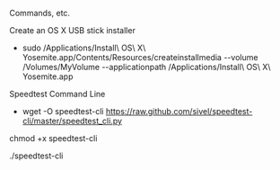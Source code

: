 Commands, etc.

Create an OS X USB stick installer
- sudo /Applications/Install\ OS\ X\ Yosemite.app/Contents/Resources/createinstallmedia --volume /Volumes/MyVolume --applicationpath /Applications/Install\ OS\ X\ Yosemite.app


Speedtest Command Line

- wget -O speedtest-cli https://raw.github.com/sivel/speedtest-cli/master/speedtest_cli.py

chmod +x speedtest-cli

./speedtest-cli
